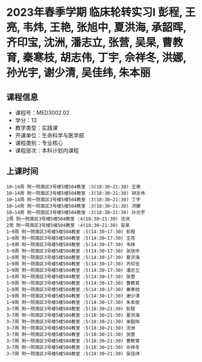 # 2023年春季学期 临床轮转实习I 彭程, 王亮, 韦炜, 王艳, 张旭中, 夏洪海, 承韶晖, 齐印宝, 沈洲, 潘志立, 张营, 吴杲, 曹教育, 秦寒枝, 胡志伟, 丁宇, 佘祥冬, 洪娜, 孙光宇, 谢少清, 吴佳纬, 朱本丽






## 课程信息

- 课程号：MED3002.02
- 学分：13
- 教学类型：实践课
- 开课单位：生命科学与医学部
- 课程类别：专业核心
- 课程层次：本科计划内课程

## 上课时间

```
10~14周 附一院南区3号楼5楼504教室 :3(18:30~21:30) 王艳
10~14周 附一院南区3号楼5楼504教室 :3(18:30~21:30) 胡志伟
10~14周 附一院南区3号楼5楼504教室 :3(18:30~21:30) 丁宇
10~14周 附一院南区3号楼5楼504教室 :3(18:30~21:30) 洪娜
10~14周 附一院南区3号楼5楼504教室 :3(18:30~21:30) 孙光宇
2周 附一院南区3号楼5楼504教室 :4(18:30~21:30) 沈洲
2周 附一院南区3号楼5楼504教室 :4(18:30~21:30) 吴杲
1~9周 附一院南区3号楼5楼504教室 :5(14:30~17:30) 彭程
1~9周 附一院南区3号楼5楼504教室 :5(14:30~17:30) 王亮
1~9周 附一院南区3号楼5楼504教室 :5(14:30~17:30) 韦炜
1~9周 附一院南区3号楼5楼504教室 :5(14:30~17:30) 张旭中
1~9周 附一院南区3号楼5楼504教室 :5(14:30~17:30) 夏洪海
1~9周 附一院南区3号楼5楼504教室 :5(14:30~17:30) 齐印宝
1~9周 附一院南区3号楼5楼504教室 :5(14:30~17:30) 潘志立
1~9周 附一院南区3号楼5楼504教室 :5(14:30~17:30) 张营
1~9周 附一院南区3号楼5楼504教室 :5(14:30~17:30) 曹教育
1~9周 附一院南区3号楼5楼504教室 :5(14:30~17:30) 秦寒枝
1~9周 附一院南区3号楼5楼504教室 :5(14:30~17:30) 谢少清
1~9周 附一院南区3号楼5楼504教室 :5(14:30~17:30) 朱本丽
3~7周 附一院南区3号楼5楼504教室 :5(18:30~21:30) 彭程
3~7周 附一院南区3号楼5楼504教室 :5(18:30~21:30) 夏洪海
3~7周 附一院南区3号楼5楼504教室 :5(18:30~21:30) 承韶晖
3~7周 附一院南区3号楼5楼504教室 :5(18:30~21:30) 沈洲
3~7周 附一院南区3号楼5楼504教室 :5(18:30~21:30) 张营
3~7周 附一院南区3号楼5楼504教室 :5(18:30~21:30) 曹教育
3~7周 附一院南区3号楼5楼504教室 :5(18:30~21:30) 佘祥冬
3~7周 附一院南区3号楼5楼504教室 :5(18:30~21:30) 吴佳纬
```

